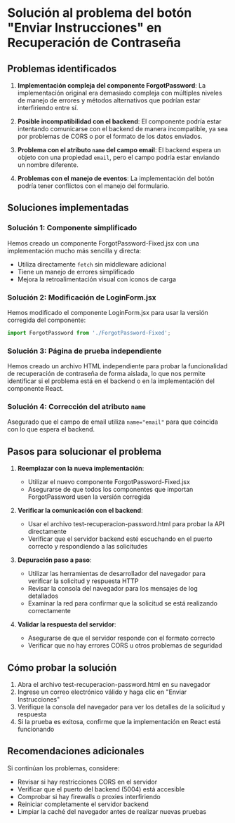 # Solución al problema del botón "Enviar Instrucciones" en Recuperación de Contraseña

## Problemas identificados

1. **Implementación compleja del componente ForgotPassword**: La implementación original era demasiado compleja con múltiples niveles de manejo de errores y métodos alternativos que podrían estar interfiriendo entre sí.

2. **Posible incompatibilidad con el backend**: El componente podría estar intentando comunicarse con el backend de manera incompatible, ya sea por problemas de CORS o por el formato de los datos enviados.

3. **Problema con el atributo `name` del campo email**: El backend espera un objeto con una propiedad `email`, pero el campo podría estar enviando un nombre diferente.

4. **Problemas con el manejo de eventos**: La implementación del botón podría tener conflictos con el manejo del formulario.

## Soluciones implementadas

### Solución 1: Componente simplificado
Hemos creado un componente ForgotPassword-Fixed.jsx con una implementación mucho más sencilla y directa:
- Utiliza directamente `fetch` sin middleware adicional
- Tiene un manejo de errores simplificado
- Mejora la retroalimentación visual con iconos de carga

### Solución 2: Modificación de LoginForm.jsx
Hemos modificado el componente LoginForm.jsx para usar la versión corregida del componente:
```jsx
import ForgotPassword from './ForgotPassword-Fixed';
```

### Solución 3: Página de prueba independiente
Hemos creado un archivo HTML independiente para probar la funcionalidad de recuperación de contraseña de forma aislada, lo que nos permite identificar si el problema está en el backend o en la implementación del componente React.

### Solución 4: Corrección del atributo `name`
Asegurado que el campo de email utiliza `name="email"` para que coincida con lo que espera el backend.

## Pasos para solucionar el problema

1. **Reemplazar con la nueva implementación**:
   - Utilizar el nuevo componente ForgotPassword-Fixed.jsx
   - Asegurarse de que todos los componentes que importan ForgotPassword usen la versión corregida

2. **Verificar la comunicación con el backend**:
   - Usar el archivo test-recuperacion-password.html para probar la API directamente
   - Verificar que el servidor backend esté escuchando en el puerto correcto y respondiendo a las solicitudes

3. **Depuración paso a paso**:
   - Utilizar las herramientas de desarrollador del navegador para verificar la solicitud y respuesta HTTP
   - Revisar la consola del navegador para los mensajes de log detallados
   - Examinar la red para confirmar que la solicitud se está realizando correctamente

4. **Validar la respuesta del servidor**:
   - Asegurarse de que el servidor responde con el formato correcto
   - Verificar que no hay errores CORS u otros problemas de seguridad

## Cómo probar la solución

1. Abra el archivo test-recuperacion-password.html en su navegador
2. Ingrese un correo electrónico válido y haga clic en "Enviar Instrucciones"
3. Verifique la consola del navegador para ver los detalles de la solicitud y respuesta
4. Si la prueba es exitosa, confirme que la implementación en React está funcionando

## Recomendaciones adicionales

Si continúan los problemas, considere:
- Revisar si hay restricciones CORS en el servidor
- Verificar que el puerto del backend (5004) está accesible
- Comprobar si hay firewalls o proxies interfiriendo
- Reiniciar completamente el servidor backend
- Limpiar la caché del navegador antes de realizar nuevas pruebas
